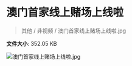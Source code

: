 # 澳门首家线上赌场上线啦

> 其他 / 非视频 / 澳门首家线上赌场上线啦.jpg

**文件大小**: 352.05 KB

<img src="https://file.hsyhx.top/archive/其他/非视频/澳门首家线上赌场上线啦.jpg"  alt="澳门首家线上赌场上线啦.jpg" />